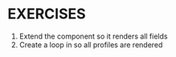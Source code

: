 # EXERCISES

1. Extend the <UserProfile /> component so it renders all fields
2. Create a loop in <UserProfiles /> so all profiles are rendered
